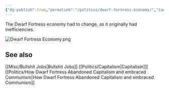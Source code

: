 ```yaml
---
{"dg-publish":true,"permalink":"/politics/dwarf-fortress-economy/","tags":["politics","capitalism","video games"],"noteIcon":1}
---
```



The Dwarf Fortress economy had to change, as it originally had inefficiencies. 

![Dwarf Fortress Economy.png](/img/user/img/Dwarf%20Fortress%20Economy.png)

## See also
[[Misc/Bullshit Jobs\|Bullshit Jobs]]
[[Politics/Capitalism\|Capitalism]][
[[Politics/How Dwarf Fortress Abandoned Capitalism and embraced Communism\|How Dwarf Fortress Abandoned Capitalism and embraced Communism]]